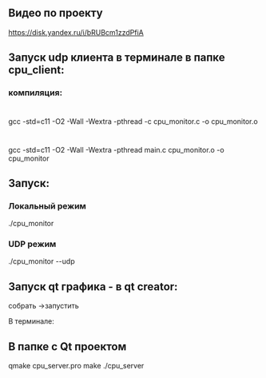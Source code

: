 ## Видео по проекту
https://disk.yandex.ru/i/bRUBcm1zzdPfiA

## Запуск udp клиента в терминале в папке cpu_client:
### компиляция:
#
gcc -std=c11 -O2 -Wall -Wextra -pthread -c cpu_monitor.c -o cpu_monitor.o
#
gcc -std=c11 -O2 -Wall -Wextra -pthread main.c cpu_monitor.o -o cpu_monitor


## Запуск:
### Локальный режим
./cpu_monitor

### UDP режим
./cpu_monitor --udp



## Запуск qt графика - в qt creator:
собрать ->запустить

В терминале:
## В папке с Qt проектом
qmake cpu_server.pro
make
./cpu_server
